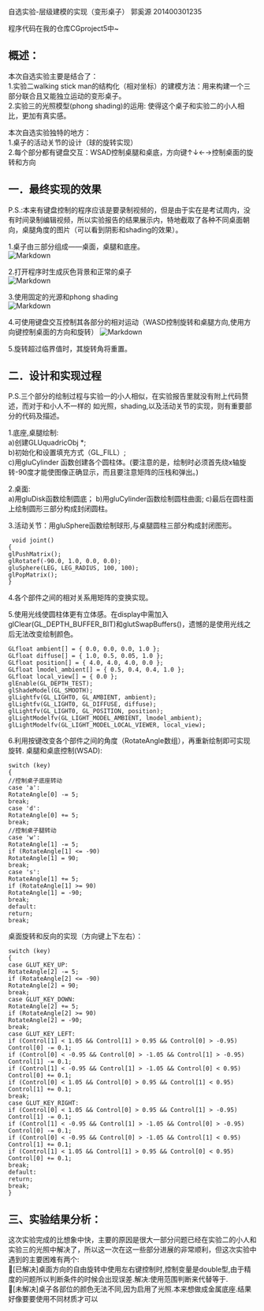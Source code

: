﻿自选实验-层级建模的实现（变形桌子）
郭奚源 201400301235  

程序代码在我的仓库CGproject5中~  

## 概述：
本次自选实验主要是结合了：  
1.实验二walking stick man的结构化（相对坐标）的建模方法：用来构建一个三部分联合且又能独立运动的变形桌子。  
2.实验三的光照模型(phong shading)的运用: 使得这个桌子和实验二的小人相比，更加有真实感。

本次自选实验独特的地方：  
1.桌子的活动关节的设计（球的旋转实现）  
2.每个部分都有键盘交互：WSAD控制桌腿和桌底，方向键↑↓←→控制桌面的旋转和方向
	
## 一．最终实现的效果  
P.S.:本来有键盘控制的程序应该是要录制视频的，但是由于实在是考试周内，没有时间录制编辑视频，所以实验报告的结果展示内，特地截取了各种不同桌面朝向，桌腿角度的图片（可以看到阴影和shading的效果）。

1.桌子由三部分组成——桌面，桌腿和底座。  
![Markdown](http://i1.buimg.com/1949/bc46b2f1c5773137.png)     
  
2.打开程序时生成灰色背景和正常的桌子  
![Markdown](http://i1.buimg.com/1949/d6cf15179ccf60a9.png)  

3.使用固定的光源和phong shading  
![Markdown](http://i1.buimg.com/1949/953e6feef9eb5b91.png)  

4.可使用键盘交互控制其各部分的相对运动（WASD控制旋转和桌腿方向,使用方向键控制桌面的方向和旋转）
![Markdown](http://i1.buimg.com/1949/43b173740b000f78.png)    

5.旋转超过临界值时，其旋转角将重置。



## 二．设计和实现过程  
P.S.三个部分的绘制过程与实验一的小人相似，在实验报告里就没有附上代码赘述，而对于和小人不一样的 如光照，shading,以及活动关节的实现，则有重要部分的代码及描述。  
 
1.底座,桌腿绘制:  
a)创建GLUquadricObj *;  
b)初始化和设置填充方式（GL_FILL）;  
c)用gluCylinder 函数创建各个圆柱体。(要注意的是，绘制时必须首先绕x轴旋转-90度才能使图像正确显示，而且要注意矩阵的压栈和弹出。)  
  
2.桌面:    
a)用gluDisk函数绘制圆底；
b)用gluCylinder函数绘制圆柱曲面;
c)最后在圆柱面上绘制圆形三部分构成封闭圆柱。  
  
3.活动关节：用gluSphere函数绘制球形,与桌腿圆柱三部分构成封闭图形。
<pre><code> void joint()  
{  
glPushMatrix();  
glRotatef(-90.0, 1.0, 0.0, 0.0);    
gluSphere(LEG, LEG_RADIUS, 100, 100);   
glPopMatrix();  
}  </code></pre>  
4.各个部件之间的相对关系用矩阵的变换实现。  
  
5.使用光线使圆柱体更有立体感。在display中需加入glClear(GL_DEPTH_BUFFER_BIT)和glutSwapBuffers()，遗憾的是使用光线之后无法改变绘制颜色。   
<pre><code>GLfloat ambient[] = { 0.0, 0.0, 0.0, 1.0 };  
GLfloat diffuse[] = { 1.0, 0.5, 0.05, 1.0 };  
GLfloat position[] = { 4.0, 4.0, 4.0, 0.0 };  
GLfloat lmodel_ambient[] = { 0.5, 0.4, 0.4, 1.0 };  
GLfloat local_view[] = { 0.0 };  
glEnable(GL_DEPTH_TEST);  
glShadeModel(GL_SMOOTH);  
glLightfv(GL_LIGHT0, GL_AMBIENT, ambient);   
glLightfv(GL_LIGHT0, GL_DIFFUSE, diffuse);  
glLightfv(GL_LIGHT0, GL_POSITION, position);  
glLightModelfv(GL_LIGHT_MODEL_AMBIENT, lmodel_ambient);  
glLightModelfv(GL_LIGHT_MODEL_LOCAL_VIEWER, local_view);  </code></pre>

6.利用按键改变各个部件之间的角度（RotateAngle数组），再重新绘制即可实现旋转.
桌腿和桌底控制(WSAD):
<pre><code>switch (key)  
{   
//控制桌子底座转动  
case 'a':   
RotateAngle[0] -= 5;  
break;  
case 'd':  
RotateAngle[0] += 5;  
break;  
//控制桌子腿转动  
case 'w':  
RotateAngle[1] -= 5;  
if (RotateAngle[1] <= -90)  
RotateAngle[1] = 90;  
break;  
case 's':  
RotateAngle[1] += 5;  
if (RotateAngle[1] >= 90)  
RotateAngle[1] = -90;   
break;  
default:  
return;  
break;  </code></pre>

桌面旋转和反向的实现（方向键上下左右）：  
<pre><code>switch (key)  
{   
case GLUT_KEY_UP:  
RotateAngle[2] -= 5;  
if (RotateAngle[2] <= -90)  
RotateAngle[2] = 90;  
break;  
case GLUT_KEY_DOWN:  
RotateAngle[2] += 5;  
if (RotateAngle[2] >= 90)  
RotateAngle[2] = -90;  
break;  
case GLUT_KEY_LEFT:  
if (Control[1] < 1.05 && Control[1] > 0.95 && Control[0] > -0.95)  
Control[0] -= 0.1;  
if (Control[0] < -0.95 && Control[0] > -1.05 && Control[1] > -0.95)  
Control[1] -= 0.1;  
if (Control[1] < -0.95 && Control[1] > -1.05 && Control[0] < 0.95)  
Control[0] += 0.1;  
if (Control[0] < 1.05 && Control[0] > 0.95 && Control[1] < 0.95)  
Control[1] += 0.1;  
break;  
case GLUT_KEY_RIGHT:  
if (Control[0] < 1.05 && Control[0] > 0.95 && Control[1] > -0.95)  
Control[1] -= 0.1;  
if (Control[1] < -0.95 && Control[1] > -1.05 && Control[0] > -0.95)  
Control[0] -= 0.1;    
if (Control[0] < -0.95 && Control[0] > -1.05 && Control[1] < 0.95)  
Control[1] += 0.1;  
if (Control[1] < 1.05 && Control[1] > 0.95 && Control[0] < 0.95)  
Control[0] += 0.1;  
break;   
default:  
return;    
break;  
}  </code></pre>  

## 三、实验结果分析：
这次实验完成的比想象中快，主要的原因是很大一部分问题已经在实验二的小人和实验三的光照中解决了，所以这一次在这一些部分进展的非常顺利，但这次实验中遇到的主要困难有两个:  
[已解决]桌面方向的自由旋转中使用左右键控制时,控制变量是double型,由于精度的问题所以判断条件的时候会出现误差.解决:使用范围判断来代替等于.    
[未解决]桌子各部位的颜色无法不同,因为启用了光照.本来想做成金属底座.结果好像要要使用不同材质才可以  
